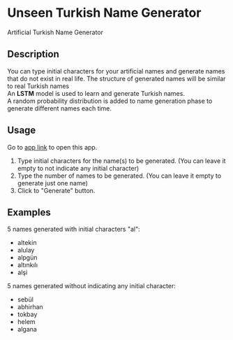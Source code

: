 # Unseen Turkish Name Generator
Artificial Turkish Name Generator <br>

## Description
You can type initial characters for your artificial names and generate names that do not exist in real life. 
The structure of generated names will be similar to real Turkish names <br>
An **LSTM** model is used to learn and generate Turkish names. <br>
A random probability distribution is added to name generation phase to generate different names each time. <br>

## Usage
Go to [app link](https://unseen-turkish-name-generator.herokuapp.com/) to open this app. <br>

1. Type initial characters for the name(s) to be generated. (You can leave it empty to not indicate any initial character)
2. Type the number of names to be generated. (You can leave it empty to generate just one name)
3. Click to "Generate" button.

## Examples
5 names generated with initial characters "al": <br>
* altekin
* alulay
* alpgün
* altınkılı
* alşi

5 names generated without indicating any initial character: <br>
* sebül
* abhirhan
* tokbay
* helem
* algana
